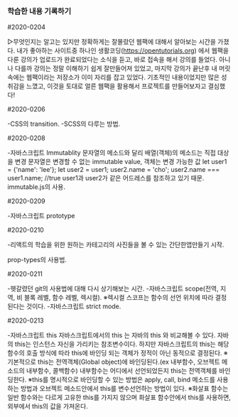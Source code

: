 ### 학습한 내용 기록하기


#2020-0204



▷무엇인지는 알고는 있지만 정확하게는 잘몰랐던 웹팩에 대해서 알아보는 시간을 가졌다. 내가 좋아하는 사이트중 하나인 생활코딩(https://opentutorials.org) 에서 웹팩을 다룬 강의가 업로드가 완료되었다는 소식을 듣고, 바로 접속을 해서 강의를 들었다. 아니나 다를까 강의는 정말 이해하기 쉽게 잘만들어져 있었고, 마지막 강의가 끝난후 내 머릿속에는 웹팩이라는 저장소가 이미 자리를 잡고 있었다. 기초적인 내용이었지만 많은 성취감을 느꼈고, 이것을 토대로 얼른 웹팩을 활용해서 프로젝트를 만들어보자고 결심했다!



#2020-0206

-CSS의 transition.
-SCSS의 다루는 방법.



#2020-0208

-자바스크립트 Immutablity
문자열의 메소드와 달리 배열(객체)의 메소드는 직접 대상을 변경
문자열은 변경할 수 없는 immutable value, 객체는 변경 가능한 값
let user1 = {'name': 'lee'};
let user2 = user1;
user2.name = 'cho';
user2.name === user1.name; //true
user1과 user2가 같은 어드레스를 참조하고 있기 때문.
immutable.js의 사용.



#2020-0209

-자바스크립트 prototype



#2020-0210

-리액트의 학습을 위한 원하는 카테고리의 사진들을 볼 수 있는 간단한앱만들기 시작.

prop-types의 사용법.


#2020-0211

-헷갈렸던 git의 사용법에 대해 다시 상기해보는 시간. 
-자바스크립트 scope(전역, 지역, 비 블록 레벨, 함수 레벨, 렉시컬).
※렉시컬 스코프는 함수의 선언 위치에 따라 결정된다는 것이다.
-자바스크립트 strict mode.


#2020-0213

-자바스크립트 this 
자바스크립트에서의 this 는 자바의 this 와 비교해볼 수 있다. 자바의 this는 인스턴스 자신을 가리키는 참조변수이다. 하지만 자바스크립트의 this는 해당 함수의 호출 방식에 따라 this에 바인딩 되는 객체가 정적이 아닌 동적으로 결정된다. 
※기본적으로 this는 전역객체(Global object)에 바인딩된다.(ex 내부함수, 오브젝트 메소드의 내부함수, 콜백함수)
내부함수는 어디에서 선언되었든지 this는 전역객체를 바인딩한다.
※this를 명시적으로 바인딩할 수 있는 방법은 apply, call, bind 메소드를 사용하는 방법과 오브젝트 메소드안에서 this를 변수선언하는 방법이 있다.
※화살표 함수는 일반 함수와는 다르게 고유한 this를 가지지 않으며 화살표 함수안에서 this를 사용하면, 외부에서 this의 값을 가져온다. 
